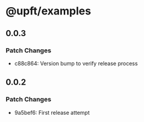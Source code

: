 # @upft/examples

## 0.0.3

### Patch Changes

- c88c864: Version bump to verify release process

## 0.0.2

### Patch Changes

- 9a5bef6: First release attempt
